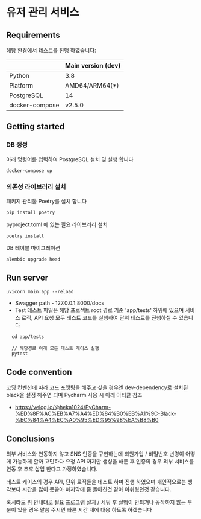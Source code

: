 # 유저 관리 서비스

## Requirements

해당 환경에서 테스트를 진행 하였습니다:

|                | Main version (dev) |
|----------------|--------------------|
| Python         | 3.8                |
| Platform       | AMD64/ARM64(\*)    |
| PostgreSQL     | 14                 |
| docker-compose | v2.5.0             |

## Getting started

### DB 생성

아래 명령어를 입력하여 PostgreSQL 설치 및 실행 합니다

```
docker-compose up
```

### 의존성 라이브러리 설치

패키지 관리툴 Poetry를 설치 합니다

```
pip install poetry
```

pyproject.toml 에 있는 필요 라이브러리 설치

```
poetry install
```

DB 테이블 마이그레이션

```
alembic upgrade head
```

## Run server

```
uvicorn main:app --reload
```

- Swagger path - 127.0.0.1:8000/docs
- Test
테스트 파일은 해당 프로젝트 root 경로 기준 'app/tests' 하위에 있으며 서비스 로직, API 요청 모두 테스트 코드를 실행하여 단위 테스트를 진행하실 수 있습니다

```
  cd app/tests
  
  // 해당경로 아래 모든 테스트 케이스 실행
  pytest
```


## Code convention

코딩 컨벤션에 따라 코드 포맷팅을 해주고 싶을 경우엔 dev-dependency로 설치된 black을 설정 해주면 되며 Pycharm 사용 시 아래 아티클 참조
- https://velog.io/@heka1024/PyCharm-%ED%8F%AC%EB%A7%A4%ED%84%B0%EB%A1%9C-Black-%EC%84%A4%EC%A0%95%ED%95%98%EA%B8%B0

## Conclusions
외부 서비스와 연동하지 않고 SNS 인증을 구현하는데 회원가입 / 비밀번호 변경이 어떻게 가능하게 할까 고민하다 요청 API 까지만 생성을 해둔 후 인증의 경우
외부 서비스를 연동 후 추후 삽입 한다고 가정하였습니다.

테스트 케이스의 경우 API, 단위 로직들을 테스트 하며 진행 하였으며 개인적으로는
생각보다 시간을 많이 못쏟아 마지막에 좀 몰아친것 같아 아쉬웠던것 같습니다.

혹시라도 위 안내대로 필요 프로그램 설치 / 세팅 후 실행이 안되거나 동작하지 않는 부분이 있을 경우 말씀 주시면 빠른 시간 내에 대응 하도록 하겠습니다
